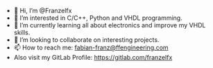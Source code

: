 - 👋 Hi, I’m @Franzelfx
- 👀 I’m interested in C/C++, Python and VHDL programming.
- 🌱 I’m currently learning all about electronics and improve my VHDL skills.
- 💞️ I’m looking to collaborate on interesting projects.
- 📫 How to reach me: fabian-franz@ffengineering.com
- Also visit my GitLab Profile: https://gitlab.com/franzelfx

<!---
Franzelfx/Franzelfx is a ✨ special ✨ repository because its `README.md` (this file) appears on your GitHub profile.
You can click the Preview link to take a look at your changes.
--->
